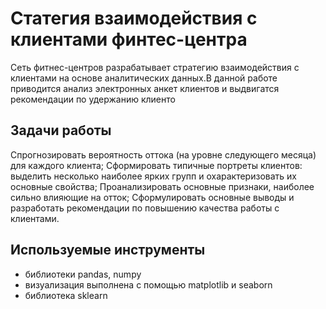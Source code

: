 # Статегия взаимодействия с клиентами финтес-центра

Сеть фитнес-центров разрабатывает стратегию взаимодействия с клиентами на основе аналитических данных.В данной работе приводится анализ 
электронных анкет клиентов и выдвигатся рекомендации по удержанию клиенто


## Задачи работы
Спрогнозировать вероятность оттока (на уровне следующего месяца) для каждого клиента;
Сформировать типичные портреты клиентов: выделить несколько наиболее ярких групп и охарактеризовать их основные свойства;
Проанализировать основные признаки, наиболее сильно влияющие на отток;
Сформулировать основные выводы и разработать рекомендации по повышению качества работы с клиентами.

## Используемые инструменты 

- библиотеки pandas, numpy
- визуализация выполнена  с помощью matplotlib и seaborn
- библиотека sklearn